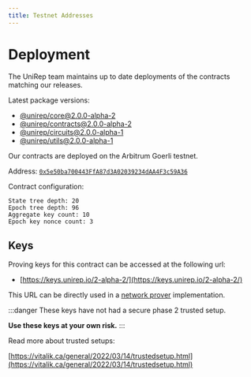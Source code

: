 ```yaml
---
title: Testnet Addresses
---
```


# Deployment

The UniRep team maintains up to date deployments of the contracts matching our releases.

Latest package versions:
- [@unirep/core@2.0.0-alpha-2](https://www.npmjs.com/package/@unirep/core/v/2.0.0-alpha-2)
- [@unirep/contracts@2.0.0-alpha-2](https://www.npmjs.com/package/@unirep/contracts/v/2.0.0-alpha-2)
- [@unirep/circuits@2.0.0-alpha-1](https://www.npmjs.com/package/@unirep/circuits/v/2.0.0-alpha-1)
- [@unirep/utils@2.0.0-alpha-1](https://www.npmjs.com/package/@unirep/utils/v/2.0.0-alpha-1)

Our contracts are deployed on the Arbitrum Goerli testnet.

Address: [`0x5e50ba700443FfA87d3A02039234dAA4F3c59A36`](https://goerli.arbiscan.io/address/0x5e50ba700443FfA87d3A02039234dAA4F3c59A36)

Contract configuration:

```
State tree depth: 20
Epoch tree depth: 96
Aggregate key count: 10
Epoch key nonce count: 3
```

## Keys

Proving keys for this contract can be accessed at the following url:
- [https://keys.unirep.io/2-alpha-2/](https://keys.unirep.io/2-alpha-2/)

This URL can be directly used in a [network prover](circuits-api/network-prover) implementation.

:::danger
These keys have not had a secure phase 2 trusted setup. 

**Use these keys at your own risk.**
:::

Read more about trusted setups:

[https://vitalik.ca/general/2022/03/14/trustedsetup.html](https://vitalik.ca/general/2022/03/14/trustedsetup.html)

